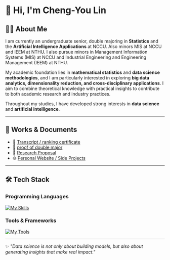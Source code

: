 # 👋 Hi, I'm Cheng-You Lin

<!--
🎓 **Education**  
- National Chengchi University (NCCU), Department of Statistics  
- Double Major: Bachelor Program in Artificial Intelligence Applications  
- Minors: Department of Management Information Systems (NCCU), Department of Industrial Engineering and Engineering Management (NTHU)  
- Certificate Programs: Big Data Analytics, FinTech Specialization  

---
-->

## 🧑‍💻 About Me
I am currently an undergraduate senior, double majoring in **Statistics** and the **Artificial Intelligence Applications** at NCCU. Also minors MIS at NCCU and IEEM at NTHU. I also pursue minors in Management Information Systems (MIS) at NCCU and Industrial Engineering and Engineering Management (IEEM) at NTHU.

My academic foundation lies in **mathematical statistics** and **data science methodologies**, and I am particularly interested in exploring **big data analytics, dimensionality reduction, and cross-disciplinary applications**. I aim to combine theoretical knowledge with practical insights to contribute to both academic research and industry practices.  

Throughout my studies, I have developed strong interests in **data science** and **artificial intelligence**.  

---

## 📂 Works & Documents
- 📑 [Transcript / ranking certificate](https://drive.google.com/file/d/1Zd1H86-yun-Mkg-eGglxe_6qTpLWMXYL/view?usp=share_link)
- 📄 [proof of double major](https://drive.google.com/file/d/1K-Z-G7rx7-x2XWQNWK-7Xt7uvCaHIqlO/view?usp=share_link)
- 📃 [Research Proposal](https://drive.google.com/file/d/1CXzRszaLRk2r8zyIEEan5DskWwU_irui/view?usp=share_link)
- 🌐 [Personal Website / Side Projects](https://sites.google.com/g.nccu.edu.tw/111304019lin-cheng-you)  

---

## 🛠️ Tech Stack

### Programming Languages  
[![My Skills](https://skillicons.dev/icons?i=c,cpp,java,py,r,js,html,css,d3,lua)](https://skillicons.dev)

### Tools & Frameworks  
[![My Tools](https://skillicons.dev/icons?i=vscode,eclipse,idea,latex,maven,mysql,neovim,nodejs,spring,sklearn,git)](https://skillicons.dev)

---

✨ *"Data science is not only about building models, but also about generating insights that make real impact."*
